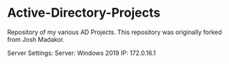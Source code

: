 # Active-Directory-Projects
Repository of my various AD Projects.  This repository was originally forked from Josh Madakor.

Server Settings:
Server: Windows 2019
    IP: 172.0.16.1
